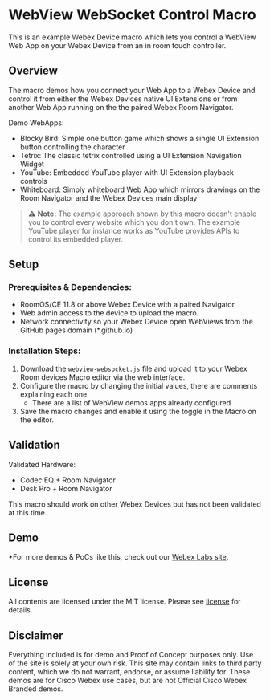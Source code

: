 # WebView WebSocket Control Macro

This is an example Webex Device macro which lets you control a WebView Web App on your Webex Device from an in room touch controller.

## Overview

The macro demos how you connect your Web App to a Webex Device and control it from either the Webex Devices native UI Extensions or from another Web App running on the the paired Webex Room Navigator.

Demo WebApps:

* Blocky Bird: Simple one button game which shows a single UI Extension button controlling the character
* Tetrix: The classic tetrix controlled using a UI Extension Navigation Widget
* YouTube: Embedded YouTube player with UI Extension playback controls
* Whiteboard: Simply whiteboard Web App which mirrors drawings on the Room Navigator and the Webex Devices main display

> :warning: **Note:**
> The example approach shown by this macro doesn't enable you to control every website which you don't own. The example YouTube player for instance works as YouTube provides APIs to control its embedded player.


## Setup

### Prerequisites & Dependencies: 

- RoomOS/CE 11.8 or above Webex Device with a paired Navigator
- Web admin access to the device to upload the macro.
- Network connectivity so your Webex Device open WebViews from the GitHub pages domain (*.github.io)

### Installation Steps:

1. Download the ``webview-websocket.js`` file and upload it to your Webex Room devices Macro editor via the web interface.
2. Configure the macro by changing the initial values, there are comments explaining each one.
    - There are a list of WebView demos apps already configured
3. Save the macro changes and enable it using the toggle in the Macro on the editor.


## Validation

Validated Hardware:

* Codec EQ + Room Navigator
* Desk Pro + Room Navigator

This macro should work on other Webex Devices but has not been validated at this time.

## Demo

*For more demos & PoCs like this, check out our [Webex Labs site](https://collabtoolbox.cisco.com/webex-labs).

## License

All contents are licensed under the MIT license. Please see [license](LICENSE) for details.

## Disclaimer

Everything included is for demo and Proof of Concept purposes only. Use of the site is solely at your own risk. This site may contain links to third party content, which we do not warrant, endorse, or assume liability for. These demos are for Cisco Webex use cases, but are not Official Cisco Webex Branded demos.
